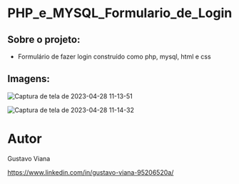 # PHP_e_MYSQL_Formulario_de_Login

## Sobre o projeto:

- Formulário de fazer login construído como php, mysql, html e css

## Imagens:

![Captura de tela de 2023-04-28 11-13-51](https://user-images.githubusercontent.com/81700849/235177444-102f089f-4885-44a6-914b-c9741c1e77d2.png)

![Captura de tela de 2023-04-28 11-14-32](https://user-images.githubusercontent.com/81700849/235177540-c9372f0a-6140-4389-a546-bf767904f75f.png)

# Autor

Gustavo Viana 

https://www.linkedin.com/in/gustavo-viana-95206520a/
